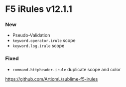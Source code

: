 # F5 iRules v12.1.1

### New

- Pseudo-Validation
- `keyword.operator.irule` scope
- `keyword.log.irule` scope

### Fixed

- `command.httpheader.irule` duplicate scope and color




https://github.com/ArtiomL/sublime-f5-irules

